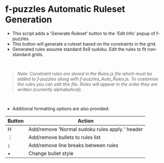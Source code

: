 # f-puzzles Automatic Ruleset Generation

* This script adds a 'Generate Ruleset' button to the 'Edit Info' popup of f-puzzles. 
* This button will generate a ruleset based on the constraints in the grid.
* Generated rules assume standard 9x9 sudoku. Edit the rules to fit non-standard grids.

<br>

> *Note: Constraint rules are stored in the Rules.js file which must be added to f-puzzles along with f-puzzles_Auto_Rules.js. To customise the rules you can edit this file. Rules will appear in the order they are written (currently alphabetical).*

<br>

* Additional formatting options are also provided:

|Button|Action|
| --- | --- |
| H | Add/remove 'Normal sudoku rules apply.' header |
| ⋮ | Add/remove bullets to rules list |
| ↨ | Add/remove line breaks between rules |
| • | Change bullet style |


